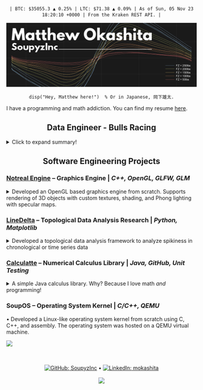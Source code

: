 <!--
  Thanks for peeking under the hood! It's pretty neat, right?

  I used <a href="https://github.com/ouuan">ouuan's</a> 
  <a href="https://github.com/ouuan/ouuan">README</a> as a guide 
  to setting up this repository's GitHub Actions to display the 
  below crypto prices.

  I'm glad you enjoyed my README enough to take a peak under 
  the hood! <3
    - Matthew Okashita • @SoupyzInc (https://github.com/SoupyzInc)
-->

<div align="center">
<!--START_SECTION:crypto-prices-->
<pre><code>| BTC: $35055.3 ▲ 0.25% | LTC: $71.38 ▲ 0.09% | As of Sun, 05 Nov 23 18:20:10 +0000 | From the Kraken REST API. |</code></pre>
<!--END_SECTION:crypto-prices-->
</div>

<img src="https://github.com/SoupyzInc/SoupyzInc/blob/master/Images/Github%20Banner%20TTC%20Graph%20Slim.png" alt="Matthew Okashita | SoupyzInc">

<div align="center">
  <pre><code>disp("Hey, Matthew here!")  % Or in Japanese, 岡下雄太.</code></pre>
</div>

<p>I have a programming and math addiction. You can find my resume <a href="https://www.linkedin.com/in/mokashita/overlay/1635514778922/single-media-viewer/?profileId=ACoAADPHAC4BI6608hnqkoFshpYzlnDPZfaZrEQ">here</a>.</p>

<h2 align="center">Data Engineer - Bulls Racing</h2>
<details><summary>Click to expand summary!</summary>
•	<b><ins>Saved $2,495</ins></b> per year from the team’s budget by developing a bespoke tire data analysis program using MATLAB to substitute out-of-budget software such as OptimumTire.
<br>•	<b><ins>Justified purchasing of over $4,000 in new tires with 90 different graphs</ins></b> (FY vs SA and MZ vs SA) comparing different tire and rim combinations. Graphs also determined an optimal tire pressure of 10 PSI for our vehicle setup.
<br>•	Documented and maintain over 60 different sensors and 190 data channels that these sensors produce.
<br>•	Assisted in the design on the new wiring harness by calculating safety of lighter, lower-gauge wires in the safety circuit.
<br>•	Promoted to Junior Engineer for consistent daily dedication of progressive work towards the team. Consistently produced work that positively impacted the quality of our car. Junior Engineer is a steppingstone role to becoming a Design Lead or other Executive Board and leadership positions.
</details>

<h2 align="center">Software Engineering Projects</h2>
<h3><a href="https://github.com/SoupyzInc/NotrealEngine">Notreal Engine</a> – Graphics Engine | <i>C++, OpenGL, GLFW, GLM</i></h3>
<details><summary>Developed an OpenGL based graphics engine from scratch. Supports rendering of 3D objects with custom textures, shading, and Phong lighting with specular maps.</summary>
<br><img src="https://github.com/SoupyzInc/NotrealEngine/blob/main/docs/58abe127/phong_demo.png" alt="A wooden crate with shiny metal reinforcements.">
</details>

<h3><a href="https://github.com/SoupyzInc/LineDelta">LineDelta</a> – Topological Data Analysis Research | <i>Python, Matplotlib</i></h3>
<details><summary>Developed a topological data analysis framework to analyze spikiness in chronological or time series data</summary>
<br>•	Placed third in the state of Florida out of twenty-four other mathematics and computational science academic research projects at the Florida State Science and Engineering Fair, which tied the school record for placement. 
<br>•	Placed first in Pasco County district in mathematics and computational sciences category and awarded the Mu Alpha Theta Award for the most challenging, original, thorough, and creative investigation of a problem involving mathematics accessible to a high school student at the Pasco Science & Engineering Showcase.
</details>

<h3><a href="https://github.com/Derivasians/Calculatte">Calculatte</a> – Numerical Calculus Library | <i>Java, GitHub, Unit Testing</i></h3>
<details><summary>A simple Java calculus library. Why? Because I love math <i>and</i> programming!</summary>
<br><pre><code>// Integrate f(x) = 2x from 0 to 2.

import io.github.derivasians.calculatte.*;

Calculatte c = new Calculatte();
Function TwoX = x -> 2 * x;

double a = c.integrate(0, 2, TwoX);
System.out.println(a);</code></pre>
</details>

<h3>SoupOS – Operating System Kernel | <i>C/C++, QEMU</i></h3>
•	Developed a Linux-like operating system kernel from scratch using C, C++, and assembly. The operating
system was hosted on a QEMU virtual machine.

![](https://hit.yhype.me/github/profile?user_id=54863556)

<br><p align="center"><a href="https://github.com/SoupyzInc"><img src="https://github.com/gauravghongde/social-icons/blob/master/PNG/Color/Github.png" height="14" alt="GitHub: "> SoupyzInc</a> • <a href="https://www.linkedin.com/in/mokashita/"><img src="https://github.com/gauravghongde/social-icons/blob/master/PNG/Color/LinkedIN.png" height="14" alt="LinkedIn: "> mokashita</a><br><br><img src="https://komarev.com/ghpvc/?username=SoupyzInc&color=b5bd68"></p>
